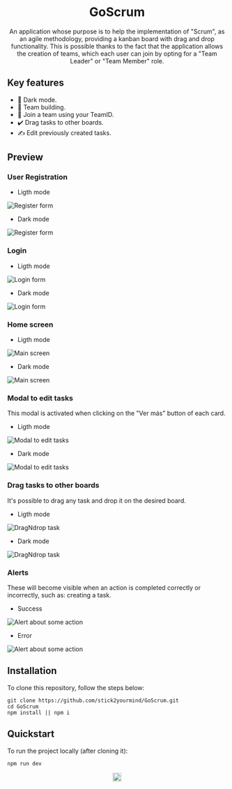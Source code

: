 <h1 align="center">GoScrum</h1>

<p align="center">
An application whose purpose is to help the implementation of "Scrum", as an agile methodology, providing a kanban board with drag and drop functionality.
This is possible thanks to the fact that the application allows the creation of teams, which each user can join by opting for a "Team Leader" or "Team Member" role.
</p>

## Key features

- 🌙​ Dark mode.
- 🚀​ Team building.
- 🤝​ Join a team using your TeamID.
- ​✔️​ Drag tasks to other boards.
- ✍️​ Edit previously created tasks.

## Preview

### User Registration

- Ligth mode

![Register form](src/assets/Register.png)

- Dark mode

![Register form](src/assets/Register-Dark.png)
### Login

- Ligth mode

![Login form](src/assets/Login.png)

- Dark mode

![Login form](src/assets/Login-Dark.png)

### Home screen

- Ligth mode

![Main screen](src/assets/HomeScreen.png)

- Dark mode

![Main screen](src/assets/HomeScreen-Dark.png)

### Modal to edit tasks


This modal is activated when clicking on the "Ver más" button of each card.

- Ligth mode

![Modal to edit tasks](src/assets/Modal-EditarTarea.png)

- Dark mode

![Modal to edit tasks](src/assets/Modal-EditarTarea-Dark.png)

### Drag tasks to other boards

It's possible to drag any task and drop it on the desired board.

- Ligth mode

![DragNdrop task](src/assets/DragNdrop.png)

- Dark mode

![DragNdrop task](src/assets/DragNdrop-Dark.png)

### Alerts

These will become visible when an action is completed correctly or incorrectly, such as: creating a task.

- Success

![Alert about some action](src/assets/Toast-success.png)

- Error

![Alert about some action](src/assets/Toast-error.png)

## Installation

To clone this repository, follow the steps below:

```fix
git clone https://github.com/stick2yourmind/GoScrum.git
cd GoScrum
npm install || npm i
```

## Quickstart

To run the project locally (after cloning it):

```fix
npm run dev
```


<p></p>


<p align="center">
<img src='src/assets/GoScrum.png' height="20" />
</p>
